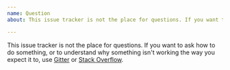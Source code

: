 ```yaml
---
name: Question
about: This issue tracker is not the place for questions. If you want to ask how to do something, or to understand why something isn't working the way you expect it to, use Gitter or Stack Overflow.

---
```


This issue tracker is not the place for questions. If you want to ask how to do something, or to understand why something isn't working the way you expect it to, use [Gitter](https://gitter.im/openzipkin/zipkin) or [Stack Overflow](https://stackoverflow.com/questions/tagged/zipkin).


